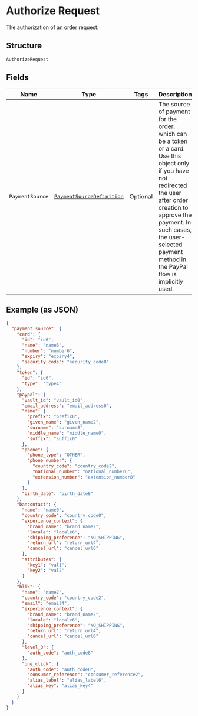
# Authorize Request

The authorization of an order request.

## Structure

`AuthorizeRequest`

## Fields

| Name | Type | Tags | Description | Getter | Setter |
|  --- | --- | --- | --- | --- | --- |
| `PaymentSource` | [`PaymentSourceDefinition`](../../doc/models/payment-source-definition.md) | Optional | The source of payment for the order, which can be a token or a card. Use this object only if you have not redirected the user after order creation to approve the payment. In such cases, the user-selected payment method in the PayPal flow is implicitly used. | PaymentSourceDefinition getPaymentSource() | setPaymentSource(PaymentSourceDefinition paymentSource) |

## Example (as JSON)

```json
{
  "payment_source": {
    "card": {
      "id": "id6",
      "name": "name6",
      "number": "number6",
      "expiry": "expiry4",
      "security_code": "security_code8"
    },
    "token": {
      "id": "id6",
      "type": "type4"
    },
    "paypal": {
      "vault_id": "vault_id0",
      "email_address": "email_address0",
      "name": {
        "prefix": "prefix8",
        "given_name": "given_name2",
        "surname": "surname8",
        "middle_name": "middle_name0",
        "suffix": "suffix0"
      },
      "phone": {
        "phone_type": "OTHER",
        "phone_number": {
          "country_code": "country_code2",
          "national_number": "national_number6",
          "extension_number": "extension_number8"
        }
      },
      "birth_date": "birth_date8"
    },
    "bancontact": {
      "name": "name0",
      "country_code": "country_code0",
      "experience_context": {
        "brand_name": "brand_name2",
        "locale": "locale6",
        "shipping_preference": "NO_SHIPPING",
        "return_url": "return_url4",
        "cancel_url": "cancel_url6"
      },
      "attributes": {
        "key1": "val1",
        "key2": "val2"
      }
    },
    "blik": {
      "name": "name2",
      "country_code": "country_code2",
      "email": "email4",
      "experience_context": {
        "brand_name": "brand_name2",
        "locale": "locale6",
        "shipping_preference": "NO_SHIPPING",
        "return_url": "return_url4",
        "cancel_url": "cancel_url6"
      },
      "level_0": {
        "auth_code": "auth_code8"
      },
      "one_click": {
        "auth_code": "auth_code0",
        "consumer_reference": "consumer_reference2",
        "alias_label": "alias_label6",
        "alias_key": "alias_key4"
      }
    }
  }
}
```

